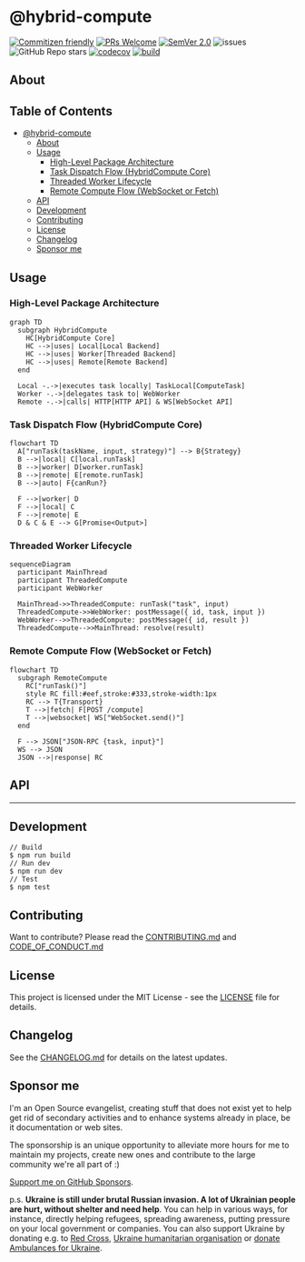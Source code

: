 # @hybrid-compute

[![Commitizen friendly](https://img.shields.io/badge/commitizen-friendly-brightgreen.svg)](http://commitizen.github.io/cz-cli/)
[![PRs Welcome](https://img.shields.io/badge/PRs-welcome-green.svg)](http://makeapullrequest.com)
[![SemVer 2.0](https://img.shields.io/badge/SemVer-2.0-green.svg)](http://semver.org/spec/v2.0.0.html)
![issues](https://img.shields.io/github/issues/phun-ky/hybrid-compute)
![GitHub Repo stars](https://img.shields.io/github/stars/phun-ky/hybrid-compute)
[![codecov](https://codecov.io/gh/phun-ky/hybrid-compute/graph/badge.svg?token=VA91DL7ZLZ)](https://codecov.io/gh/phun-ky/hybrid-compute)
[![build](https://github.com/phun-ky/hybrid-compute/actions/workflows/check.yml/badge.svg)](https://github.com/phun-ky/hybrid-compute/actions/workflows/check.yml)

## About

## Table of Contents<!-- omit from toc -->

- [@hybrid-compute](#hybrid-compute)
  - [About](#about)
  - [Usage](#usage)
    - [High-Level Package Architecture](#high-level-package-architecture)
    - [Task Dispatch Flow (HybridCompute Core)](#task-dispatch-flow-hybridcompute-core)
    - [Threaded Worker Lifecycle](#threaded-worker-lifecycle)
    - [Remote Compute Flow (WebSocket or Fetch)](#remote-compute-flow-websocket-or-fetch)
  - [API](#api)
  - [Development](#development)
  - [Contributing](#contributing)
  - [License](#license)
  - [Changelog](#changelog)
  - [Sponsor me](#sponsor-me)

## Usage

### High-Level Package Architecture

```mermaid
graph TD
  subgraph HybridCompute
    HC[HybridCompute Core]
    HC -->|uses| Local[Local Backend]
    HC -->|uses| Worker[Threaded Backend]
    HC -->|uses| Remote[Remote Backend]
  end

  Local -.->|executes task locally| TaskLocal[ComputeTask]
  Worker -.->|delegates task to| WebWorker
  Remote -.->|calls| HTTP[HTTP API] & WS[WebSocket API]
```

### Task Dispatch Flow (HybridCompute Core)

```mermaid
flowchart TD
  A["runTask(taskName, input, strategy)"] --> B{Strategy}
  B -->|local| C[local.runTask]
  B -->|worker| D[worker.runTask]
  B -->|remote| E[remote.runTask]
  B -->|auto| F{canRun?}

  F -->|worker| D
  F -->|local| C
  F -->|remote| E
  D & C & E --> G[Promise<Output>]
```

### Threaded Worker Lifecycle

```mermaid
sequenceDiagram
  participant MainThread
  participant ThreadedCompute
  participant WebWorker

  MainThread->>ThreadedCompute: runTask("task", input)
  ThreadedCompute->>WebWorker: postMessage({ id, task, input })
  WebWorker-->>ThreadedCompute: postMessage({ id, result })
  ThreadedCompute-->>MainThread: resolve(result)

```

### Remote Compute Flow (WebSocket or Fetch)

```mermaid
flowchart TD
  subgraph RemoteCompute
    RC["runTask()"]
    style RC fill:#eef,stroke:#333,stroke-width:1px
    RC --> T{Transport}
    T -->|fetch| F[POST /compute]
    T -->|websocket| WS["WebSocket.send()"]
  end

  F --> JSON["JSON-RPC {task, input}"]
  WS --> JSON
  JSON -->|response| RC

```

## API

---

## Development

```shell-session
// Build
$ npm run build
// Run dev
$ npm run dev
// Test
$ npm test
```

## Contributing

Want to contribute? Please read the
[CONTRIBUTING.md](https://github.com/phun-ky/hybrid-compute/blob/main/CONTRIBUTING.md)
and
[CODE_OF_CONDUCT.md](https://github.com/phun-ky/hybrid-compute/blob/main/CODE_OF_CONDUCT.md)

## License

This project is licensed under the MIT License - see the
[LICENSE](https://github.com/phun-ky/hybrid-compute/blob/main/LICENSE) file for
details.

## Changelog

See the
[CHANGELOG.md](https://github.com/phun-ky/hybrid-compute/blob/main/CHANGELOG.md)
for details on the latest updates.

## Sponsor me

I'm an Open Source evangelist, creating stuff that does not exist yet to help
get rid of secondary activities and to enhance systems already in place, be it
documentation or web sites.

The sponsorship is an unique opportunity to alleviate more hours for me to
maintain my projects, create new ones and contribute to the large community
we're all part of :)

[Support me on GitHub Sponsors](https://github.com/sponsors/phun-ky).

p.s. **Ukraine is still under brutal Russian invasion. A lot of Ukrainian people
are hurt, without shelter and need help**. You can help in various ways, for
instance, directly helping refugees, spreading awareness, putting pressure on
your local government or companies. You can also support Ukraine by donating
e.g. to [Red Cross](https://www.icrc.org/en/donate/ukraine),
[Ukraine humanitarian organisation](https://savelife.in.ua/en/donate-en/#donate-army-card-weekly)
or
[donate Ambulances for Ukraine](https://www.gofundme.com/f/help-to-save-the-lives-of-civilians-in-a-war-zone).
